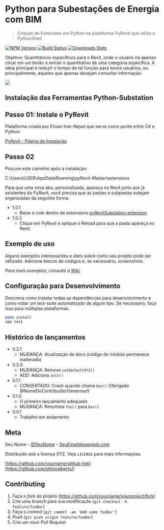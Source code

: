 # Python para Subestações de Energia com BIM 
> Criação de Extensões em Python na plataforma PyRevit que utliza o PythonShell.

[![NPM Version][npm-image]][npm-url]
[![Build Status][travis-image]][travis-url]
[![Downloads Stats][npm-downloads]][npm-url]

Objetivo: Quantitativos específicos para o Revit, onde o usuário irá apenas clicar em um botão e extrair o quantitativo de uma categoria específica. A ideia principal é reduzir o tempo de tal função para novos usuários, ou principalmente, aqueles que apenas desejam consultar informação. 

![](../header.png)

## Instalação das Ferramentas Python-Substation

## Passo 01: Instale o PyRevit
Plataforma criada por Ehsan Iran-Nejad que serve como ponte entre C# e Python: 

[PyRevit - Página de Instalação](https://www.notion.so/Install-pyRevit-98ca4359920a42c3af5c12a7c99a196d)

## Passo 02 

Procure este caminho após a instalação: 

C:\Users\USER\AppData\Roaming\pyRevit-Master\extensions

Para que uma nova aba, personalizada, apareça no Revit junto aos já existentes do PyRevit, você precisa que as pastas e subpastas estejam organizadas da seguinte forma:                                             
* 1.0.1
    * Baixe e cole dentro de extensions [pyRevitSubstation.extension](https://github.com/ggiavoni/PythonSubstation-/tree/main/pyRevitSubstation.extension/pyRevitSub.tab)
* 1.0.2
    * Clique em PyRevit e aplique o Reload para que a pasta apareça no Revit. 
 
## Exemplo de uso

Alguns exemplos interessantes e úteis sobre como seu projeto pode ser utilizado. Adicione blocos de códigos e, se necessário, screenshots.

_Para mais exemplos, consulte a [Wiki][wiki]._ 

## Configuração para Desenvolvimento

Descreva como instalar todas as dependências para desenvolvimento e como rodar um test-suite automatizado de algum tipo. Se necessário, faça isso para múltiplas plataformas.

```sh
make install
npm test
```

## Histórico de lançamentos

* 0.2.1
    * MUDANÇA: Atualização de docs (código do módulo permanece inalterado)
* 0.2.0
    * MUDANÇA: Remove `setDefaultXYZ()`
    * ADD: Adiciona `init()`
* 0.1.1
    * CONSERTADO: Crash quando chama `baz()` (Obrigado @NomeDoContribuidorGeneroso!)
* 0.1.0
    * O primeiro lançamento adequado
    * MUDANÇA: Renomeia `foo()` para `bar()`
* 0.0.1
    * Trabalho em andamento

## Meta

Seu Nome – [@SeuNome](https://twitter.com/...) – SeuEmail@exemplo.com

Distribuído sob a licença XYZ. Veja `LICENSE` para mais informações.

[https://github.com/yourname/github-link](https://github.com/othonalberto/)

## Contributing

1. Faça o _fork_ do projeto (<https://github.com/yourname/yourproject/fork>)
2. Crie uma _branch_ para sua modificação (`git checkout -b feature/fooBar`)
3. Faça o _commit_ (`git commit -am 'Add some fooBar'`)
4. _Push_ (`git push origin feature/fooBar`)
5. Crie um novo _Pull Request_

[npm-image]: https://img.shields.io/npm/v/datadog-metrics.svg?style=flat-square
[npm-url]: https://npmjs.org/package/datadog-metrics
[npm-downloads]: https://img.shields.io/npm/dm/datadog-metrics.svg?style=flat-square
[travis-image]: https://img.shields.io/travis/dbader/node-datadog-metrics/master.svg?style=flat-square
[travis-url]: https://travis-ci.org/dbader/node-datadog-metrics
[wiki]: https://github.com/seunome/seuprojeto/wiki

